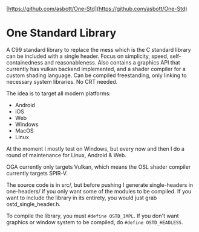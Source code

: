 
[https://github.com/asbott/One-Std](https://github.com/asbott/One-Std)

# One Standard Library

A C99 standard library to replace the mess which is the C standard library can be included with a single header. Focus on simplicity, speed, self-containedness and reasonableness. Also contains a graphics API that currently has vulkan backend implemented, and a shader compiler for a custom shading language. Can be compiled freestanding, only linking to necessary system libraries. No CRT needed.


The idea is to target all modern platforms:
 - Android
 - iOS
 - Web
 - Windows
 - MacOS
 - Linux

At the moment I mostly test on Windows, but every now and then I do a round of maintenance for Linux, Android & Web.

OGA currently only targets Vulkan, which means the OSL shader compiler currently targets SPIR-V.

The source code is in src/, but before pushing I generate single-headers in one-headers/ if you only want some of the modules to be compiled. If you want to include the library in its entirety, you would just grab ostd_single_header.h.

To compile the library, you must `#define OSTD_IMPL`. If you don't want graphics or window system to be compiled, do `#define OSTD_HEADLESS`. 
